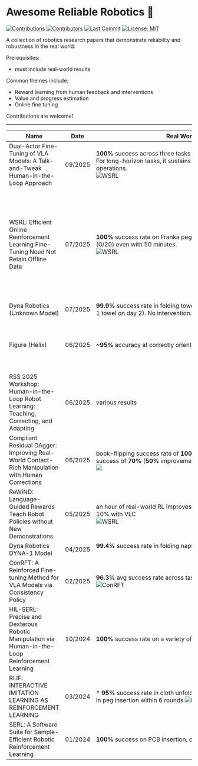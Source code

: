 # Awesome Reliable Robotics 🤖
[![Contributions](https://img.shields.io/badge/contributions-welcome-blue)](https://github.com/philfung/awesome-reliable-robotics/graphs/contributors)
[![Contributors](https://img.shields.io/github/contributors/philfung/awesome-reliable-robotics)](https://github.com/philfung/awesome-reliable-robotics/graphs/contributors)
[![Last Commit](https://img.shields.io/github/last-commit/philfung/awesome-reliable-robotics)]()
[![License: MIT](https://img.shields.io/badge/License-MIT-yellow.svg)](https://opensource.org/licenses/MIT)

A collection of robotics research papers that demonstrate reliability and robustness in the real world. 

Prerequisites:
- must include real-world results

Common themes include:

- Reward learning from human feedback and interventions
- Value and progress estimation
- Online fine tuning

Contributions are welcome!

---

| **Name** | **Date** | **Real World Success Rate** |**Project** | **Paper** | **Code** |  **Organization(s)** | **Notes** |
| --- | --- | --- | --- | --- | --- | --- | --- |
| Dual-Actor Fine-Tuning of VLA Models: A Talk-and-Tweak Human-in-the-Loop Approach | 09/2025 | **100%**  success across three tasks within 101 minutes of online fine-tuning. For long-horizon tasks, it sustains a **50%** success rate over 12 consecutive operations.<br><img alt="WSRL" src="https://github.com/user-attachments/assets/2229db75-8bb7-47b4-b761-7c508cd7cd25" />| <a href="https://sites.google.com/view/hil-daft/" target="_blank">Link</a> | <a href="https://arxiv.org/pdf/2509.13774" target="_blank">Link</a> | | Zhejiang & others |  no code : (
| WSRL: Efficient Online Reinforcement Learning Fine-Tuning Need Not Retain Offline Data | 07/2025 | **100%** success rate on Franka peg insertion task in 18 minutes, SERL fails (0/20) even with 50 minutes.<br><img alt="WSRL" src="https://github.com/user-attachments/assets/22bb0185-84e8-49cf-82d8-a1bdcdbb7dfc" />| <a href="https://zhouzypaul.github.io/wsrl/" target="_blank">Link</a> | <a href="https://arxiv.org/pdf/2412.07762" target="_blank">Link</a> | <a href="https://github.com/zhouzypaul/wsrl" target="_blank">Link</a> | UC Berkeley |  Overall idea: <img src="https://github.com/user-attachments/assets/defd1384-d7ce-4742-b9cc-6bc662d09139" /> No data retention during fine-tuning, warmup phase with small rollouts from pre-trained policy.  Unfortunately, only 1 real world experiment, all others in sim.
| Dyna Robotics (Unknown Model) | 07/2025 | **99.9%** success rate in folding towels for 8 hours/day over 3 days (dropped 1 towel on day 2).  No intervention.  |  <a href="https://x.com/DynaRobotics/status/1940443709621109186" target="_blank">Link</a> | | | Dyna Robotics | |
| Figure (Helix) | 06/2025 | **~95%** accuracy at correctly orienting barcodes. **4.05** seconds per package. |  <a href="https://www.figure.ai/news/scaling-helix-logistics" target="_blank">Link</a> | | | Figure | Adds memory for more robust, long-term tasks and force feedback for improved grip.
| RSS 2025 Workshop: Human-in-the-Loop Robot Learning: Teaching, Correcting, and Adapting | 06/2025 | various results | <a href="https://hitl-robot-learning.github.io/" target="_blank">Link</a> |  |  | various universities | 
| Compliant Residual DAgger: Improving Real-World Contact-Rich Manipulation with Human Corrections | 06/2025 | book-flipping success rate of **100%** (**60%** improvement) and belt assembly success of **70%** (**50%** improvement) <br><img src="https://github.com/user-attachments/assets/c9f31853-a699-4eb9-acd2-78720fe672d8" />| <a href="https://compliant-residual-dagger.github.io/" target="_blank">Link</a> | <a href="https://arxiv.org/abs/2506.16685" target="_blank">Link</a> |  | Stanford | 
| ReWiND: Language-Guided Rewards Teach Robot Policies without New Demonstrations | 05/2025 | an hour of real-world RL improves success rate from 12% to 68%, vs 8% to 10% with VLC <br><img alt="WSRL" src="https://github.com/user-attachments/assets/0e762d11-0546-4844-8928-bb607bd49683" /> | <a href="https://rewind-reward.github.io/" target="_blank">Link</a> | <a href="https://arxiv.org/abs/2505.10911" target="_blank">Link</a> | <a href="https://github.com/rewind-reward/ReWiND" target="_blank">Link</a> | U Wash | 
| Dyna Robotics DYNA-1 Model | 04/2025 | **99.4%** success rate in folding napkins over 24 hours. No intervention. &nbsp;&nbsp;&nbsp;&nbsp;&nbsp;&nbsp;&nbsp;&nbsp;&nbsp;&nbsp;&nbsp;&nbsp;&nbsp;&nbsp;&nbsp;&nbsp;&nbsp;&nbsp;&nbsp;&nbsp;&nbsp;&nbsp;&nbsp;&nbsp;&nbsp;&nbsp;&nbsp;&nbsp;&nbsp;&nbsp;&nbsp;&nbsp;&nbsp;&nbsp;&nbsp;&nbsp;&nbsp;&nbsp;&nbsp;&nbsp;&nbsp;&nbsp;&nbsp;&nbsp;&nbsp;&nbsp;&nbsp;&nbsp;&nbsp;&nbsp;&nbsp;&nbsp;&nbsp;&nbsp;&nbsp;&nbsp;&nbsp;&nbsp;&nbsp;&nbsp;&nbsp;&nbsp;&nbsp;&nbsp;&nbsp;&nbsp;&nbsp;&nbsp;&nbsp;&nbsp;&nbsp;&nbsp;&nbsp;&nbsp;&nbsp;&nbsp;&nbsp;&nbsp;&nbsp;&nbsp;&nbsp;&nbsp;&nbsp;&nbsp;&nbsp;&nbsp;&nbsp;&nbsp;&nbsp;&nbsp;&nbsp;&nbsp;&nbsp;&nbsp;&nbsp;&nbsp;&nbsp;&nbsp;&nbsp;&nbsp;&nbsp;&nbsp;&nbsp;&nbsp;&nbsp;&nbsp;&nbsp;&nbsp;&nbsp;&nbsp;&nbsp;&nbsp;&nbsp;&nbsp;&nbsp;&nbsp;&nbsp;&nbsp;&nbsp;&nbsp;&nbsp;&nbsp;&nbsp;&nbsp;&nbsp;&nbsp;&nbsp;&nbsp;&nbsp;&nbsp;&nbsp;&nbsp;&nbsp;&nbsp; |  <a href="https://www.dyna.co/research)" target="_blank">Link</a> | | | Dyna Robotics | |
| ConRFT: A Reinforced Fine-tuning Method for VLA Models via Consistency Policy | 02/2025 | **96.3%** avg success rate across tasks, compared to 31.9% w/ HIL-SERL <img alt="ConRFT" src="https://github.com/user-attachments/assets/15ddc8ba-59a6-448b-91db-3fefb212e8f7" /> | | <a href="https://arxiv.org/pdf/2502.05450" target="_blank">Link</a> | <a href="https://github.com/cccedric/conrft" target="_blank">Link</a> | Chinese Academy of Sciences | Online and offline fine-tuning. |
| HIL-SERL: Precise and Dexterous Robotic Manipulation via Human-in-the-Loop Reinforcement Learning | 10/2024 | **100%** success rate on a variety of tasks <img alt="HIL-SERL" src="https://github.com/user-attachments/assets/56f35ef2-e297-4fd7-a4e0-362bf441c670" />  | <a href="https://hil-serl.github.io/" target="_blank">Link</a> | <a href="https://hil-serl.github.io/static/hil-serl-paper.pdf" target="_blank">Link</a> | <a href="https://github.com/rail-berkeley/hil-serl" target="_blank">Link</a> | UC Berkeley | Online fine-tuning, human intervention allowed.  Implementation available in LeRobot. |
| RLIF: INTERACTIVE IMITATION LEARNING AS REINFORCEMENT LEARNING | 03/2024 | * **95%** success rate in cloth unfolding within 7 rounds * **100%** rate success in peg insertion within 6 rounds <img alt="RLIF" src="https://github.com/user-attachments/assets/f101b109-e813-4deb-99b1-99f2e070e007" /> | <a href="https://rlif-page.github.io/" target="_blank">Link</a> | <a href="https://arxiv.org/pdf/2311.12996" target="_blank">Link</a> | <a href="https://github.com/pd-perry/RLIF" target="_blank">Link</a> | UC Berkeley |  |
| SERL: A Software Suite for Sample-Efficient Robotic Reinforcement Learning | 01/2024 | **100%** success on PCB insertion, cable routing, object relocation <img src="https://github.com/user-attachments/assets/ce22ae75-259b-43b6-a000-d6d5f88f3875" />  | <a href="https://serl-robot.github.io/" target="_blank">Link</a> | <a href="https://arxiv.org/abs/2401.16013" target="_blank">Link</a> | <a href="https://github.com/rail-berkeley/serl" target="_blank">Link</a> | UC Berkeley | |


